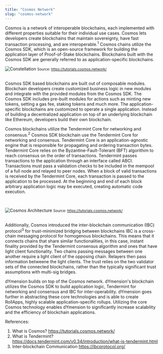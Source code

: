 ```yaml
---
title: "Cosmos Network"
slug: "cosmos-network"
---
```


Cosmos is a network of interoperable blockchains, each implemented with different properties suitable for their individual use cases. Cosmos lets developers create blockchains that maintain sovereignty, have fast transaction processing, and are interoperable.<sup>1</sup> Cosmos chains utilize the Cosmos SDK, which is an open-source framework for building the application layer of Proof-of-Stake blockchains. Blockchains built with the Cosmos SDK are generally referred to as application-specific blockchains.
<br />

![Constellation](/img/constellation-cosmos.png)
<small className="figure">Source: https://tutorials.cosmos.network/</small>
<br />
<br />

Cosmos SDK based blockchains are built out of composable modules. Blockchain developers create customized business logic in new modules and integrate with the provided modules from the Cosmos SDK. The Cosmos SDK includes pre-built modules for actions such as minting new tokens, setting a gas fee, staking tokens and much more. The application-specific blockchains are customized to operate a single application. Instead of building a decentralized application on top of an underlying blockchain like Ethereum, developers build their own blockchain.

Cosmos blockchains utilize the Tendermint Core for networking and consensus.<sup>2</sup> Cosmos SDK blockchain use the Tendermint Core for networking and consensus. Tendermint Core is an application-agnostic engine that is responsible for propagating and ordering transaction bytes. Tendermint Core relies on the Byzantine-Fault-Tolerant (BFT) algorithim to reach consensus on the order of transactions. Tendermint passes transactions to the application through an interface called ABCI. Transactions must pass a validation checks to be included in the mempool of a full node and relayed to peer nodes. When a block of valid transactions is received by the Tendermint Core, each transaction is passed to the application to be processed. At the beginning and end of each block arbitrary application logic may be executed, creating automatic code execution.

<br />

![Cosmos Architecture](/img/cosmos-architecture-overview-graphic.png)
<small className="figure">Source: https://tutorials.cosmos.network/</small>
<br />
<br />

Additionally, Cosmos introduced the inter-blockchain communication (IBC) protocol<sup>3</sup> for trust-minimized bridging between blockchains IBC is a cross-chain messaging protocol for homogenous blockchains. This means that it connects chains that share similar functionalities, in this case, instant finality provided by the Tendermint consensus algorithm and ones that have light client functionality. Two chains passing messages between one another require a light client of the opposing chain. Relayers then pass information betweene the light clients. The trust relies on the two validator sets of the connected blockchains, rather than the typically significant trust assumptions with multi-sig bridges.

dYmension builds on top of the Cosmos network. dYmension's blockchain utilizes the Cosmos SDK to build application logic, Tendermint for networking and consensus and IBC for inter-operability. dYmension goes further in abstracting these core technologies and is able to create RollApps, highly scalable application-specific rollups. Utilizing the core Cosmos technology enables dYmension to significantly increase scalability and the efficiency of blockchain applications.

References:

1. What is Cosmos? https://tutorials.cosmos.network/
2. What is Tendermint? https://docs.tendermint.com/v0.34/introduction/what-is-tendermint.html
3. Inter-blockchain Communication https://ibcprotocol.org/
